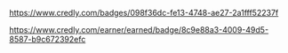 https://www.credly.com/badges/098f36dc-fe13-4748-ae27-2a1fff52237f

https://www.credly.com/earner/earned/badge/8c9e88a3-4009-49d5-8587-b9c672392efc
